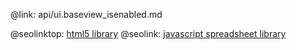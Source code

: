 @link: api/ui.baseview_isenabled.md

@seolinktop: [html5 library](https://webix.com)
@seolink: [javascript spreadsheet library](https://webix.com/spreadsheet/)